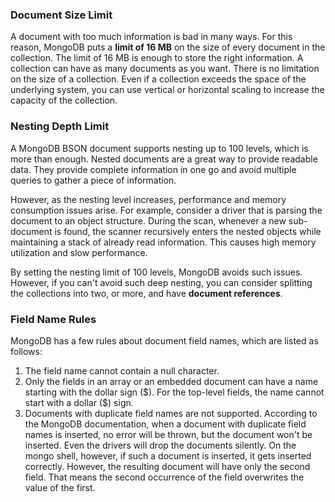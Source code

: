### Document Size Limit
A document with too much information is bad in many ways. For this reason, MongoDB puts a __limit of 16 MB__ on the size 
of every document in the collection. The limit of 16 MB is enough to store the right information. 
A collection can have as many documents as you want. There is no limitation on the size of a collection. 
Even if a collection exceeds the space of the underlying system, you can use vertical or horizontal scaling 
to increase the capacity of the collection.

### Nesting Depth Limit
A MongoDB BSON document supports nesting up to 100 levels, which is more than enough. 
Nested documents are a great way to provide readable data. They provide complete information in one go and avoid 
multiple queries to gather a piece of information.

However, as the nesting level increases, performance and memory consumption issues arise. 
For example, consider a driver that is parsing the document to an object structure. 
During the scan, whenever a new sub-document is found, the scanner recursively enters the nested objects 
while maintaining a stack of already read information. This causes high memory utilization and slow performance.

By setting the nesting limit of 100 levels, MongoDB avoids such issues. However, if you can't avoid such deep nesting, 
you can consider splitting the collections into two, or more, and have __document references__.


### Field Name Rules
MongoDB has a few rules about document field names, which are listed as follows:

1. The field name cannot contain a null character.
2. Only the fields in an array or an embedded document can have a name 
starting with the dollar sign (\$). For the top-level fields, the name cannot start with a dollar (\$) sign.
3. Documents with duplicate field names are not supported. According to the MongoDB documentation, 
when a document with duplicate field names is inserted, no error will be thrown, but the document 
won't be inserted. Even the drivers will drop the documents silently. 
On the mongo shell, however, if such a document is inserted, it gets inserted correctly. 
However, the resulting document will have only the second field. That means the second occurrence of 
the field overwrites the value of the first.
